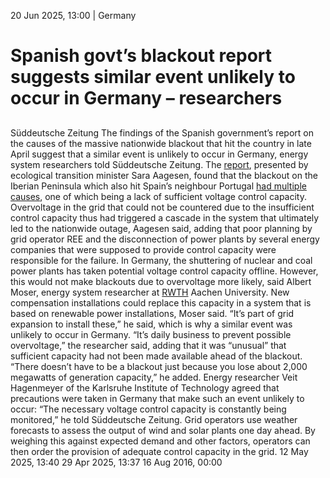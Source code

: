 20 Jun 2025, 13:00
| 
Germany
# Spanish govt’s blackout report suggests similar event unlikely to occur in Germany – researchers
## 
Süddeutsche Zeitung
The findings of the Spanish government’s report on the causes of the massive nationwide blackout that hit the country in late April suggest that a similar event is unlikely to occur in Germany, energy system researchers told Süddeutsche Zeitung. The [report](https://mcusercontent.com/2702b812ce1f3e6da64933b9d/files/f543f912-b15e-d3ae-8a8a-e393bf6fdfb6/20250617_NdP_Se_presenta_el_informe_del_Comit_eacute__de_an_aacute_lisis_de_la.pdf), presented by ecological transition minister Sara Aagesen, found that the blackout on the Iberian Peninsula which also hit Spain’s neighbour Portugal [had multiple causes](https://www.france24.com/en/live-news/20250617-spain-says-overvoltage-caused-huge-april-blackout), one of which being a lack of sufficient voltage control capacity. Overvoltage in the grid that could not be countered due to the insufficient control capacity thus had triggered a cascade in the system that ultimately led to the nationwide outage, Aagesen said, adding that poor planning by grid operator REE and the disconnection of power plants by several energy companies that were supposed to provide control capacity were responsible for the failure.
In Germany, the shuttering of nuclear and coal power plants has taken potential voltage control capacity offline. However, this would not make blackouts due to overvoltage more likely, said Albert Moser, energy system researcher at [RWTH](https://www.cleanenergywire.org/experts/rwth-aachen-university) Aachen University. New compensation installations could replace this capacity in a system that is based on renewable power installations, Moser said. “It’s part of grid expansion to install these,” he said, which is why a similar event was unlikely to occur in Germany. “It’s daily business to prevent possible overvoltage,” the researcher said, adding that it was “unusual” that sufficient capacity had not been made available ahead of the blackout. “There doesn’t have to be a blackout just because you lose about 2,000 megawatts of generation capacity,” he added.
Energy researcher Veit Hagenmeyer of the Karlsruhe Institute of Technology agreed that precautions were taken in Germany that make such an event unlikely to occur: “The necessary voltage control capacity is constantly being monitored,” he told Süddeutsche Zeitung. Grid operators use weather forecasts to assess the output of wind and solar plants one day ahead. By weighing this against expected demand and other factors, operators can then order the provision of adequate control capacity in the grid.
12 May 2025, 13:40
29 Apr 2025, 13:37
16 Aug 2016, 00:00